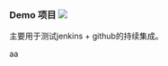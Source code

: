 ### Demo 项目 ![](https://travis-ci.com/slient2010/demo.svg?branch=master)

主要用于测试jenkins + github的持续集成。


aa
